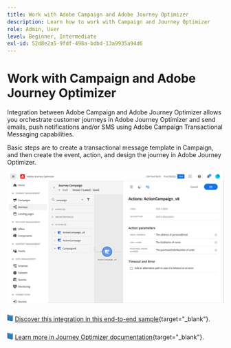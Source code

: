 ```yaml
---
title: Work with Adobe Campaign and Adobe Journey Optimizer
description: Learn how to work with Campaign and Journey Optimizer
role: Admin, User
level: Beginner, Intermediate
exl-id: 52d8e2a5-9fdf-498a-bdbd-13a9935a94d6
---
```

# Work with Campaign and Adobe Journey Optimizer

Integration between Adobe Campaign and Adobe Journey Optimizer allows you orchestrate customer journeys in Adobe Journey Optimizer and send emails, push notifications and/or SMS using Adobe Campaign Transactional Messaging capabilities.

Basic steps are to create a transactional message template in Campaign, and then create the event, action, and design the journey in Adobe Journey Optimizer.


![](assets/ajo-integration.png)


![](../assets/do-not-localize/book.png) [Discover this integration in this end-to-end sample](https://experienceleague.adobe.com/docs/journey-optimizer/using/orchestrate-journeys/about-journey-building/using-adobe-campaign-classic.html){target="_blank"}.


![](../assets/do-not-localize/book.png) [Learn more in Journey Optimizer documentation](https://experienceleague.adobe.com/docs/journey-optimizer/using/orchestrate-journeys/about-journey-building/using-adobe-campaign-classic.html?lang=en){target="_blank"}.
